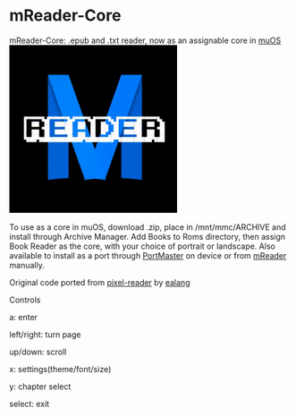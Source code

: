 # mReader-Core
mReader-Core: .epub and .txt reader, now as an assignable core in [muOS](https://muos.dev/)
<img src="https://github.com/booYah187/mReader-Core/blob/main/muReader.gif?raw=true" alt="alt text" width="300" height="300" />

To use as a core in muOS, download .zip, place in /mnt/mmc/ARCHIVE and install through Archive Manager. Add Books to Roms directory, then assign Book Reader as the core, with your choice of portrait or landscape. Also available to install as a port through [PortMaster](https://landing.portmaster.games/) on device or from [mReader](https://github.com/booYah187/mReader) manually. 

Original code ported from [pixel-reader](https://github.com/ealang/pixel-reader) by [ealang](https://github.com/ealang)

Controls

a: enter

left/right: turn page

up/down: scroll

x: settings(theme/font/size)

y: chapter select

select: exit 
